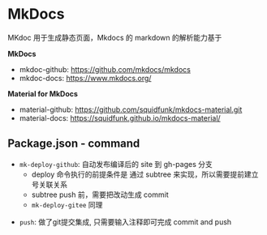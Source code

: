 
# MkDocs

MKdoc 用于生成静态页面，Mkdocs 的 markdown 的解析能力基于

__MkDocs__

- mkdoc-github:  https://github.com/mkdocs/mkdocs
- mkdoc-docs:  https://www.mkdocs.org/

__Material for MkDocs__

- material-github: https://github.com/squidfunk/mkdocs-material.git
- material-docs:  https://squidfunk.github.io/mkdocs-material/

## Package.json - command

* `mk-deploy-github`:  自动发布编译后的 site 到 gh-pages 分支
    * deploy 命令执行的前提条件是 通过 subtree 来实现，所以需要提前建立号关联关系
    * subtree push 前，需要把改动生成 commit 
    * `mk-deploy-gitee` 同理

- `push`: 做了git提交集成, 只需要输入注释即可完成 commit and push 